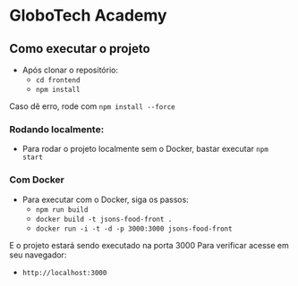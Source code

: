 # GloboTech Academy 

## Como executar o projeto

- Após clonar o repositório:
  - ``cd frontend``
  - ``npm install``
 
 Caso dê erro, rode com ``npm install --force``
 
### Rodando localmente:
- Para rodar o projeto localmente sem o Docker, bastar executar ``npm start``

### Com Docker
- Para executar com o Docker, siga os passos: 
  - ``npm run build``
  - ``docker build -t jsons-food-front .``        
  - ``docker run -i -t -d -p 3000:3000 jsons-food-front``
 
E o projeto estará sendo executado na porta 3000
Para verificar acesse em seu navegador: 
- ``http://localhost:3000``
